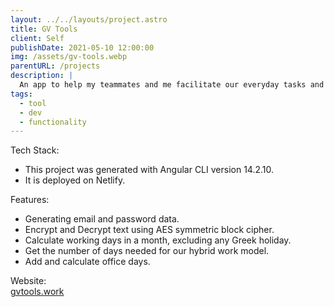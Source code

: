 ```yaml
---
layout: ../../layouts/project.astro
title: GV Tools
client: Self
publishDate: 2021-05-10 12:00:00
img: /assets/gv-tools.webp
parentURL: /projects
description: |
  An app to help my teammates and me facilitate our everyday tasks and life.
tags:
  - tool
  - dev
  - functionality
---
```


Tech Stack:
- This project was generated with Angular CLI version 14.2.10. 
- It is deployed on Netlify.

Features:
- Generating email and password data.
- Encrypt and Decrypt text using AES symmetric block cipher.
- Calculate working days in a month, excluding any Greek holiday.
- Get the number of days needed for our hybrid work model.
- Add and calculate office days.

Website: <br>
<a href="https://gv-tools.vercel.app" target="_blank">gvtools.work</a>
